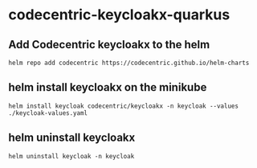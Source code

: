 # codecentric-keycloakx-quarkus

## Add Codecentric keycloakx to the helm 
`helm repo add codecentric https://codecentric.github.io/helm-charts`

## helm install keycloakx on the minikube 
`helm install keycloak codecentric/keycloakx -n keycloak --values ./keycloak-values.yaml`

## helm uninstall keycloakx
`helm uninstall keycloak -n keycloak`